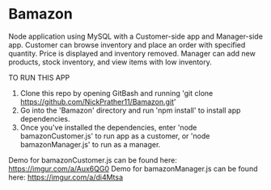 # Bamazon

Node application using MySQL with a Customer-side app and Manager-side app.
Customer can browse inventory and place an order with specified quantity. Price is displayed and inventory removed.
Manager can add new products, stock inventory, and view items with low inventory.

TO RUN THIS APP

1. Clone this repo by opening GitBash and running 'git clone https://github.com/NickPrather11/Bamazon.git'
2. Go into the 'Bamazon' directory and run 'npm install' to install app dependencies.
3. Once you've installed the dependencies, enter 'node bamazonCustomer.js' to run app as a customer, or 'node bamazonManager.js' to run as a manager.

Demo for bamazonCustomer.js can be found here: https://imgur.com/a/Aux6QG0
Demo for bamazonManager.js can be found here: https://imgur.com/a/di4Mtsa
